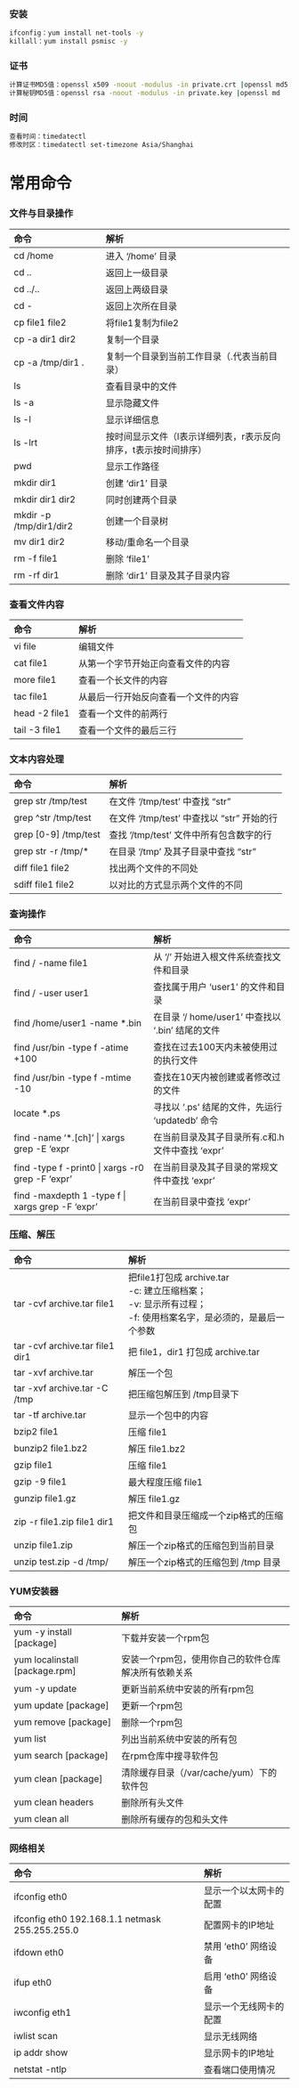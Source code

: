 ### 安装
```bash
ifconfig：yum install net-tools -y
killall：yum install psmisc -y
```

### 证书
```bash
计算证书MD5值：openssl x509 -noout -modulus -in private.crt |openssl md5
计算秘钥MD5值：openssl rsa -noout -modulus -in private.key |openssl md
```
### 时间
```bash
查看时间：timedatectl
修改时区：timedatectl set-timezone Asia/Shanghai
```

# 常用命令

### 文件与目录操作

|命令|解析|
|:--|:--|
|cd /home|进入 ‘/home’ 目录|
|cd ..|返回上一级目录|
|cd ../..|返回上两级目录|
|cd -|返回上次所在目录|
|cp file1 file2|将file1复制为file2|
|cp -a dir1 dir2|复制一个目录|
|cp -a /tmp/dir1 .|复制一个目录到当前工作目录（.代表当前目录）|
|ls|查看目录中的文件|
|ls -a|显示隐藏文件|
|ls -l|显示详细信息|
|ls -lrt|按时间显示文件（l表示详细列表，r表示反向排序，t表示按时间排序）|
|pwd|显示工作路径|
|mkdir dir1|创建 ‘dir1’ 目录|
|mkdir dir1 dir2|同时创建两个目录|
|mkdir -p /tmp/dir1/dir2|创建一个目录树|
|mv dir1 dir2|移动/重命名一个目录|
|rm -f file1|删除 ‘file1’|
|rm -rf dir1|删除 ‘dir1’ 目录及其子目录内容|

### 查看文件内容
|命令|解析|
|:--|:--|
|vi file|编辑文件|
|cat file1|从第一个字节开始正向查看文件的内容|
|more file1|查看一个长文件的内容|
|tac file1|从最后一行开始反向查看一个文件的内容|
|head -2 file1|查看一个文件的前两行|
|tail -3 file1|查看一个文件的最后三行|

### 文本内容处理
|命令|解析|
|:--|:--|
|grep str /tmp/test|在文件 ‘/tmp/test’ 中查找 “str”|
|grep ^str /tmp/test|在文件 ‘/tmp/test’ 中查找以 “str” 开始的行|
|grep [0-9] /tmp/test|查找 ‘/tmp/test’ 文件中所有包含数字的行|
|grep str -r /tmp/*|在目录 ‘/tmp’ 及其子目录中查找 “str”|
|diff file1 file2|找出两个文件的不同处|
|sdiff file1 file2|以对比的方式显示两个文件的不同|

### 查询操作
|命令|解析|
|:--|:--|
|find / -name file1|从 ‘/’ 开始进入根文件系统查找文件和目录|
|find / -user user1|查找属于用户 ‘user1’ 的文件和目录|
|find /home/user1 -name \*.bin|在目录 ‘/ home/user1’ 中查找以 ‘.bin’ 结尾的文件|
|find /usr/bin -type f -atime +100|查找在过去100天内未被使用过的执行文件|
|find /usr/bin -type f -mtime -10|查找在10天内被创建或者修改过的文件|
|locate \*.ps|寻找以 ‘.ps’ 结尾的文件，先运行 ‘updatedb’ 命令|
|find -name ‘*.[ch]’ \| xargs grep -E ‘expr|在当前目录及其子目录所有.c和.h文件中查找 ‘expr’|
|find -type f -print0 \| xargs -r0 grep -F ‘expr’|在当前目录及其子目录的常规文件中查找 ‘expr’|
|find -maxdepth 1 -type f \| xargs grep -F ‘expr’|在当前目录中查找 ‘expr’|

### 压缩、解压
|命令|解析|
|:--|:--|
|tar -cvf archive.tar file1|把file1打包成 archive.tar<br />-c: 建立压缩档案；<br />-v: 显示所有过程；<br />-f: 使用档案名字，是必须的，是最后一个参数|
|tar -cvf archive.tar file1 dir1|把 file1，dir1 打包成 archive.tar|
|tar -xvf archive.tar|解压一个包|
|tar -xvf archive.tar -C /tmp|把压缩包解压到 /tmp目录下|
|tar -tf archive.tar|显示一个包中的内容|
|bzip2 file1|压缩 file1|
|bunzip2 file1.bz2|解压 file1.bz2|
|gzip file1|压缩 file1|
|gzip -9 file1|最大程度压缩 file1|
|gunzip file1.gz|解压 file1.gz||zip file1.zip file1|创建一个zip格式的压缩包|
|zip -r file1.zip file1 dir1|把文件和目录压缩成一个zip格式的压缩包|
|unzip file1.zip|解压一个zip格式的压缩包到当前目录|
|unzip test.zip -d /tmp/|解压一个zip格式的压缩包到 /tmp 目录|

### YUM安装器
|命令|解析|
|:--|:--|
|yum -y install [package]|下载并安装一个rpm包|
|yum localinstall [package.rpm]|安装一个rpm包，使用你自己的软件仓库解决所有依赖关系|
|yum -y update|更新当前系统中安装的所有rpm包|
|yum update [package]|更新一个rpm包|
|yum remove [package]|删除一个rpm包|
|yum list|列出当前系统中安装的所有包|
|yum search [package]|在rpm仓库中搜寻软件包|
|yum clean [package]|清除缓存目录（/var/cache/yum）下的软件包|
|yum clean headers|删除所有头文件|
|yum clean all|删除所有缓存的包和头文件|

### 网络相关
|命令|解析|
|:--|:--|
|ifconfig eth0|显示一个以太网卡的配置|
|ifconfig eth0 192.168.1.1 netmask 255.255.255.0|配置网卡的IP地址|
|ifdown eth0|禁用 ‘eth0’ 网络设备|
|ifup eth0|启用 ‘eth0’ 网络设备|
|iwconfig eth1|显示一个无线网卡的配置|
|iwlist scan|显示无线网络|
|ip addr show|显示网卡的IP地址|
|netstat -ntlp|查看端口使用情况|


